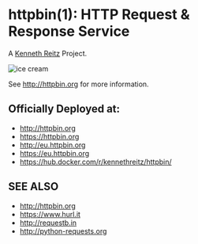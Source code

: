# httpbin(1): HTTP Request & Response Service


A [Kenneth Reitz](http://kennethreitz.org/) Project.

![ice cream](http://photo.renren.com/photo/264276605/album-280566819/v7#photo/264276605/1899603294)

See http://httpbin.org for more information.

## Officially Deployed at:

- http://httpbin.org
- https://httpbin.org
- http://eu.httpbin.org
- https://eu.httpbin.org
- https://hub.docker.com/r/kennethreitz/httpbin/


## SEE ALSO

- http://httpbin.org
- https://www.hurl.it
- http://requestb.in
- http://python-requests.org
